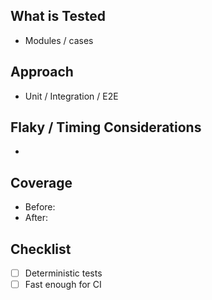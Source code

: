 ## What is Tested
- Modules / cases

## Approach
- Unit / Integration / E2E

## Flaky / Timing Considerations
- 

## Coverage
- Before:
- After:

## Checklist
- [ ] Deterministic tests
- [ ] Fast enough for CI
